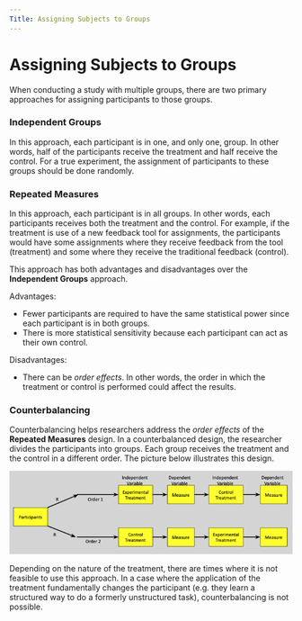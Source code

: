 ```yaml
---
Title: Assigning Subjects to Groups
---
```


# Assigning Subjects to Groups
When conducting a study with multiple groups, there are two primary approaches for assigning participants to those groups.

### Independent Groups
In this approach, each participant is in one, and only one, group. In other words, half of the participants receive the treatment and half receive the control. For a true experiment, the assignment of participants to these groups should be done randomly.

### Repeated Measures
In this approach, each participant is in all groups. In other words, each participants receives both the treatment and the control. For example, if the treatment is use of a new feedback tool for assignments, the participants would have some assignments where they receive feedback from the tool (treatment) and some where they receive the traditional feedback (control).

This approach has both advantages and disadvantages over the **Independent Groups** approach.

Advantages:
- Fewer participants are required to have the same statistical power since each participant is in both groups.
- There is more statistical sensitivity because each participant can act as their own control.

Disadvantages:
- There can be *order effects*. In other words, the order in which the treatment or control is performed could affect the results.

### Counterbalancing
Counterbalancing helps researchers address the *order effects* of the **Repeated Measures** design. In a counterbalanced design, the researcher divides the participants into groups. Each group receives the treatment and the control in a different order. The picture below illustrates this design.

![counterbalancing](/img/studydesign/counterbalancing.png)

Depending on the nature of the treatment, there are times where it is not feasible to use this approach. In a case where the application of the treatment fundamentally changes the participant (e.g. they learn a structured way to do a formerly unstructured task), counterbalancing is not possible.
